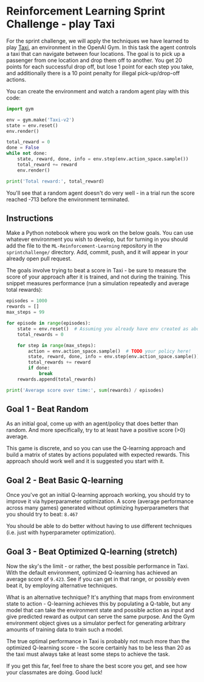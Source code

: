 # Reinforcement Learning Sprint Challenge - play Taxi

For the sprint challenge, we will apply the techniques we have learned to play
[Taxi](https://gym.openai.com/envs/Taxi-v2/), an environment in the OpenAI Gym.
In this task the agent controls a taxi that can navigate between four locations.
The goal is to pick up a passenger from one location and drop them off to
another. You get 20 points for each successful drop off, but lose 1 point for
each step you take, and additionally there is a 10 point penalty for illegal
pick-up/drop-off actions.

You can create the environment and watch a random agent play with this code:

```python
import gym

env = gym.make('Taxi-v2')
state = env.reset()
env.render()

total_reward = 0
done = False
while not done:
    state, reward, done, info = env.step(env.action_space.sample())
    total_reward += reward
    env.render()

print('Total reward:', total_reward)
```

You'll see that a random agent doesn't do very well - in a trial run the score
reached -713 before the environment terminated.


## Instructions

Make a Python notebook where you work on the below goals. You can use whatever
environment you wish to develop, but for turning in you should add the file to
the `ML-Reinforcement-Learning` repository in the `sprintchallenge/` directory.
Add, commit, push, and it will appear in your already open pull request.

The goals involve trying to beat a score in Taxi - be sure to measure the score
of your approach after it is trained, and not during the training. This snippet
measures performance (run a simulation repeatedly and average total rewards):

```python
episodes = 1000
rewards = []
max_steps = 99

for episode in range(episodes):
    state = env.reset()  # Assuming you already have env created as above
    total_rewards = 0

    for step in range(max_steps):
        action = env.action_space.sample()  # TODO your policy here!
        state, reward, done, info = env.step(env.action_space.sample())
        total_rewards += reward
        if done:
            break
    rewards.append(total_rewards)

print('Average score over time:', sum(rewards) / episodes)
```


## Goal 1 - Beat Random

As an initial goal, come up with an agent/policy that does better than random.
And more specifically, try to at least have a positive score (>0) average.

This game is discrete, and so you can use the Q-learning approach and build a
matrix of states by actions populated with expected rewards. This approach
should work well and it is suggested you start with it.


## Goal 2 - Beat Basic Q-learning

Once you've got an initial Q-learning approach working, you should try to
improve it via hyperparameter optimization. A score (average performance across
many games) generated without optimizing hyperparameters that you should try to
beat: `8.467`

You should be able to do better without having to use different techniques (i.e.
just with hyperparameter optimization).


## Goal 3 - Beat Optimized Q-learning (stretch)

Now the sky's the limit - or rather, the best possible performance in Taxi. With
the default environment, optimized Q-learning has achieved an average score of
`9.423`. See if you can get in that range, or possibly even beat it, by
employing alternative techniques.

What is an alternative technique? It's anything that maps from environment state
to action - Q-learning achieves this by populating a Q-table, but any model that
can take the environment state and possible action as input and give predicted
reward as output can serve the same purpose. And the Gym environment object
gives us a simulator perfect for generating arbitrary amounts of training data
to train such a model.

The true optimal performance in Taxi is probably not much more than the
optimized Q-learning score - the score certainly has to be less than 20 as the
taxi must always take at least some steps to achieve the task.

If you get this far, feel free to share the best score you get, and see how your
classmates are doing. Good luck!